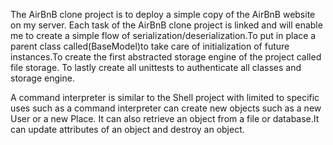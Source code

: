 The AirBnB clone project is to deploy a simple copy of the AirBnB website on my server.
Each task of the AirBnB clone project is linked and will enable me to create a simple flow of serialization/deserialization.To put in place a parent class called(BaseModel)to take care of initialization of future instances.To create the first abstracted storage engine of the project called file storage. To lastly create all unittests to authenticate all classes and storage engine.


A command interpreter is similar to the Shell project with limited to specific uses such as a command interpreter can create new objects such as a new User or a new Place. It can also retrieve an object from a file or database.It can update attributes of an object and destroy an object.


